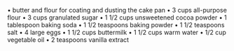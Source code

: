 •	butter and flour for coating and dusting the cake pan
•	3 cups all-purpose flour
•	3 cups granulated sugar
•	1 1/2 cups unsweetened cocoa powder
•	1 tablespoon baking soda
•	1 1/2 teaspoons baking powder
•	1 1/2 teaspoons salt
•	4 large eggs
•	1 1/2 cups buttermilk
•	1 1/2 cups warm water
•	1/2 cup vegetable oil
•	2 teaspoons vanilla extract
